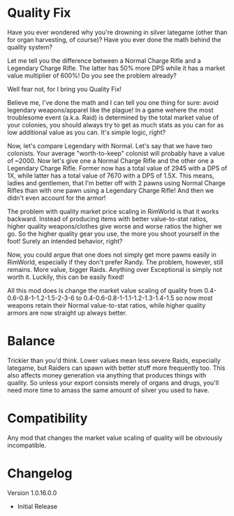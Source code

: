 # Quality Fix
Have you ever wondered why you're drowning in silver lategame (other than for organ harvesting, of course)? Have you ever done the math behind the quality system?

Let me tell you the difference between a Normal Charge Rifle and a Legendary Charge Rifle. The latter has 50% more DPS while it has a market value multiplier of 600%! Do you see the problem already?

Well fear not, for I bring you Quality Fix!

Believe me, I've done the math and I can tell you one thing for sure: avoid legendary weapons/apparel like the plague!
In a game wehere the most troublesome event (a.k.a. Raid) is determined by the total market value of your colonies, you should always try to get as much stats as you can for as low additional value as you can. It's simple logic, right?

Now, let's compare Legendary with Normal. Let's say that we have two colonists. Your average "worth-to-keep" colonist will probably have a value of ~2000. Now let's give one a Normal Charge Rifle and the other one a Legendary Charge Rifle. Former now has a total value of 2945 with a DPS of 1X, while latter has a total value of 7670 with a DPS of 1.5X. This means, ladies and gentlemen, that I'm better off with 2 pawns using Normal Charge Rifles than with one pawn using a Legendary Charge Rifle! And then we didn't even account for the armor!

The problem with quality market price scaling in RimWorld is that it works backward. Instead of producing items with better value-to-stat ratios, higher quality weapons/clothes give worse and worse ratios the higher we go. So the higher quality gear you use, the more you shoot yourself in the foot! Surely an intended behavior, right?

Now, you could argue that one does not simply get more pawns easily in RimWorld, especially if they don't prefer Randy. The problem, however, still remains. More value, bigger Raids. Anything over Exceptional is simply not worth it. Luckily, this can be easily fixed!

All this mod does is change the market value scaling of quality from 0.4-0.6-0.8-1-1.2-1.5-2-3-6 to 0.4-0.6-0.8-1-1.1-1.2-1.3-1.4-1.5 so now most weapons retain their Normal value-to-stat ratios, while higher quality armors are now straight up always better.

# Balance
Trickier than you'd think. Lower values mean less severe Raids, especially lategame, but Raiders can spawn with better stuff more frequently too. This also affects money generation via anything that produces things with quality. So unless your export consists merely of organs and drugs, you'll need more time to amass the same amount of silver you used to have.
 
# Compatibility
Any mod that changes the market value scaling of quality will be obviously incompatible.
 
# Changelog
Version 1.0.16.0.0
- Initial Release
